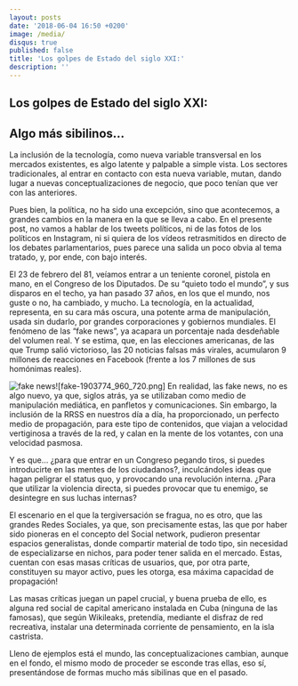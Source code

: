 ```yaml
---
layout: posts
date: '2018-06-04 16:50 +0200'
image: /media/
disqus: true
published: false
title: 'Los golpes de Estado del siglo XXI:'
description: ''
---
```

## Los golpes de Estado del siglo XXI:

## Algo más sibilinos…

La inclusión de la tecnología, como nueva variable transversal en los mercados existentes, es algo latente y palpable a simple vista. Los sectores tradicionales, al entrar en contacto con esta nueva variable, mutan, dando lugar a nuevas conceptualizaciones de negocio, que poco tenían que ver con las anteriores.

Pues bien, la política, no ha sido una excepción, sino que acontecemos, a grandes cambios en la manera en la que se lleva a cabo.
En el presente post, no vamos a hablar de los tweets políticos, ni de las fotos de los políticos en Instagram, ni si quiera de los vídeos retrasmitidos en directo de los debates parlamentarios, pues parece una salida un poco obvia al tema tratado, y, por ende, con bajo interés.

El 23 de febrero del 81, veíamos entrar a un teniente coronel, pistola en mano, en el Congreso de los Diputados. De su “quieto todo el mundo”, y sus disparos en el techo, ya han pasado 37 años, en los que el mundo, nos guste o no, ha cambiado, y mucho. La tecnología, en la actualidad, representa, en su cara más oscura, una potente arma de manipulación, usada sin dudarlo, por grandes corporaciones y gobiernos mundiales. El fenómeno de las “fake news”, ya acapara un porcentaje nada desdeñable del volumen real. Y se estima, que, en las elecciones americanas, de las que Trump salió victorioso, las 20 noticias falsas más virales, acumularon 9 millones de reacciones en Facebook (frente a los 7 millones de sus homónimas reales). 

![fake news]({{site.baseurl}}/media/fake-1903774_960_720.png)![fake-1903774_960_720.png]
En realidad, las fake news, no es algo nuevo, ya que, siglos atrás, ya se utilizaban como medio de manipulación mediática, en panfletos y comunicaciones. Sin embargo, la inclusión de la RRSS en nuestros día a día, ha proporcionado, un perfecto medio de propagación, para este tipo de contenidos, que viajan a velocidad vertiginosa a través de la red, y calan en la mente de los votantes, con una velocidad pasmosa.


Y es que… ¿para que entrar en un Congreso pegando tiros, si puedes introducirte en las mentes de los ciudadanos?, inculcándoles ideas que hagan peligrar el status quo, y provocando una revolución interna. ¿Para que utilizar la violencia directa, si puedes provocar que tu enemigo, se desintegre en sus luchas internas?

El escenario en el que la tergiversación se fragua, no es otro, que las grandes Redes Sociales, ya que, son precisamente estas, las que por haber sido pioneras en el concepto del Social network, pudieron presentar espacios generalistas, donde compartir material de todo tipo, sin necesidad de especializarse en nichos, para poder tener salida en el mercado. Estas, cuentan con esas masas críticas de usuarios, que, por otra parte, constituyen su mayor activo, pues les otorga, esa máxima capacidad de propagación!


Las masas críticas juegan un papel crucial, y buena prueba de ello, es alguna red social de capital americano instalada en Cuba (ninguna de las famosas), que según Wikileaks, pretendía, mediante el disfraz de red recreativa, instalar una determinada corriente de pensamiento, en la isla castrista.

Lleno de ejemplos está el mundo, las conceptualizaciones cambian, aunque en el fondo, el mismo modo de proceder se esconde tras ellas, eso sí, presentándose de formas mucho más sibilinas que en el pasado. 

